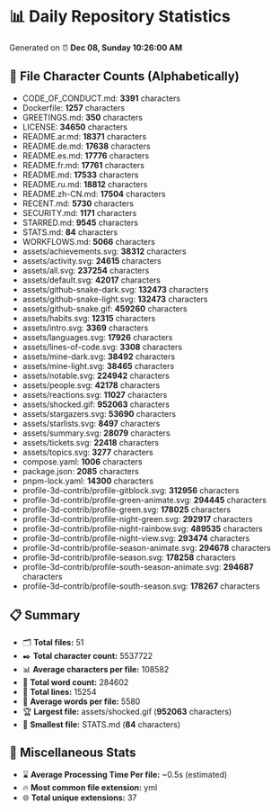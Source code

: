 # 📊 Daily Repository Statistics
Generated on ⏰ **Dec 08, Sunday 10:26:00 AM**

## 📂 File Character Counts (Alphabetically)
- CODE_OF_CONDUCT.md: **3391** characters
- Dockerfile: **1257** characters
- GREETINGS.md: **350** characters
- LICENSE: **34650** characters
- README.ar.md: **18371** characters
- README.de.md: **17638** characters
- README.es.md: **17776** characters
- README.fr.md: **17761** characters
- README.md: **17533** characters
- README.ru.md: **18812** characters
- README.zh-CN.md: **17504** characters
- RECENT.md: **5730** characters
- SECURITY.md: **1171** characters
- STARRED.md: **9545** characters
- STATS.md: **84** characters
- WORKFLOWS.md: **5066** characters
- assets/achievements.svg: **38312** characters
- assets/activity.svg: **24615** characters
- assets/all.svg: **237254** characters
- assets/default.svg: **42017** characters
- assets/github-snake-dark.svg: **132473** characters
- assets/github-snake-light.svg: **132473** characters
- assets/github-snake.gif: **459260** characters
- assets/habits.svg: **12315** characters
- assets/intro.svg: **3369** characters
- assets/languages.svg: **17926** characters
- assets/lines-of-code.svg: **3308** characters
- assets/mine-dark.svg: **38492** characters
- assets/mine-light.svg: **38465** characters
- assets/notable.svg: **224942** characters
- assets/people.svg: **42178** characters
- assets/reactions.svg: **11027** characters
- assets/shocked.gif: **952063** characters
- assets/stargazers.svg: **53690** characters
- assets/starlists.svg: **8497** characters
- assets/summary.svg: **28079** characters
- assets/tickets.svg: **22418** characters
- assets/topics.svg: **3277** characters
- compose.yaml: **1006** characters
- package.json: **2085** characters
- pnpm-lock.yaml: **14300** characters
- profile-3d-contrib/profile-gitblock.svg: **312956** characters
- profile-3d-contrib/profile-green-animate.svg: **294445** characters
- profile-3d-contrib/profile-green.svg: **178025** characters
- profile-3d-contrib/profile-night-green.svg: **292917** characters
- profile-3d-contrib/profile-night-rainbow.svg: **489535** characters
- profile-3d-contrib/profile-night-view.svg: **293474** characters
- profile-3d-contrib/profile-season-animate.svg: **294678** characters
- profile-3d-contrib/profile-season.svg: **178258** characters
- profile-3d-contrib/profile-south-season-animate.svg: **294687** characters
- profile-3d-contrib/profile-south-season.svg: **178267** characters

## 📋 Summary
- 🗂️ **Total files:** 51
- ✒️ **Total character count:** 5537722
- 📊 **Average characters per file:** 108582
- 📝 **Total word count:** 284602
- 🧾 **Total lines:** 15254
- 📐 **Average words per file:** 5580
- 🏆 **Largest file:** assets/shocked.gif (**952063** characters)
- 🥉 **Smallest file:** STATS.md (**84** characters)

## 🌟 Miscellaneous Stats
- ⌛ **Average Processing Time Per file:** ~0.5s (estimated)
- 🔥 **Most common file extension:** yml
- 🌐 **Total unique extensions:** 37
